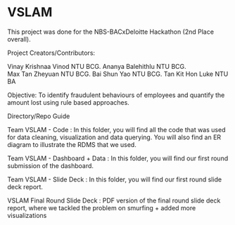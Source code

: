 # VSLAM

This project was done for the NBS-BACxDeloitte Hackathon (2nd Place overall). 

Project Creators/Contributors:

Vinay Krishnaa Vinod NTU BCG. 
Ananya Balehithlu NTU BCG.  
Max Tan Zheyuan NTU BCG. 
Bai Shun Yao NTU BCG. 
Tan Kit Hon Luke NTU BA 

Objective: To identify fraudulent behaviours of employees and quantify the amount lost using rule based approaches.

Directory/Repo Guide

Team VSLAM - Code : In this folder, you will find all the code that was used for data cleaning, visualization and data querying. 
You will also find an ER diagram to illustrate the RDMS that we used. 

Team VSLAM - Dashboard + Data : In this folder, you will find our first round submission of the dashboard. 

Team VSLAM - Slide Deck : In this folder, you will find our first round slide deck report. 

VSLAM Final Round Slide Deck : PDF version of the final round slide deck report, where we tackled the problem on smurfing + added more visualizations
